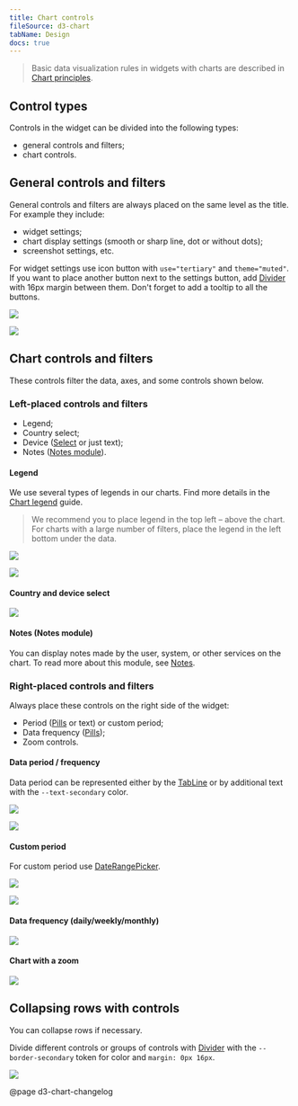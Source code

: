 ```yaml
---
title: Chart controls
fileSource: d3-chart
tabName: Design
docs: true
---
```


> Basic data visualization rules in widgets with charts are described in [Chart principles](/data-display/d3-chart).

## Control types

Controls in the widget can be divided into the following types:

- general controls and filters;
- chart controls.

## General controls and filters

General controls and filters are always placed on the same level as the title. For example they include:

- widget settings;
- chart display settings (smooth or sharp line, dot or without dots);
- screenshot settings, etc.

For widget settings use icon button with `use="tertiary"` and `theme="muted"`. If you want to place another button next to the settings button, add [Divider](/components/divider/) with 16px margin between them. Don't forget to add a tooltip to all the buttons.

![](static/settings.png)

![](static/settings-on.png)

## Chart controls and filters

These controls filter the data, axes, and some controls shown below.

### Left-placed controls and filters

- Legend;
- Country select;
- Device ([Select](/components/select/) or just text);
- Notes ([Notes module](/data-display/notes/)).

#### Legend

We use several types of legends in our charts. Find more details in the [Chart legend](/data-display/chart-legend/) guide.

> We recommend you to place legend in the top left – above the chart. For charts with a large number of filters, place the legend in the left bottom under the data.

![](static/legend-top.png)

![](static/legend-bottom.png)

#### Country and device select

![](static/select.png)

#### Notes (Notes module)

You can display notes made by the user, system, or other services on the chart. To read more about this module, see [Notes](/data-display/notes/).

### Right-placed controls and filters

Always place these controls on the right side of the widget:

- Period ([Pills](/components/pills/) or text) or custom period;
- Data frequency ([Pills](/components/pills/));
- Zoom controls.

#### Data period / frequency

Data period can be represented either by the [TabLine](/components/tab-line/) or by additional text with the `--text-secondary` color.

![](static/period-1.png)

![](static/period-2.png)

#### Custom period

For custom period use [DateRangePicker](/components/date-picker/#a3d75b).

![](static/period-custom.png)

![](static/custom.png)

#### Data frequency (daily/weekly/monthly)

![](static/period-1.png)

#### Chart with a zoom

![](static/zoom.png)

## Collapsing rows with controls

You can collapse rows if necessary.

Divide different controls or groups of controls with [Divider](/components/divider/) with the `--border-secondary` token for color and `margin: 0px 16px`.

![](static/widget-yes-no.png)

@page d3-chart-changelog
